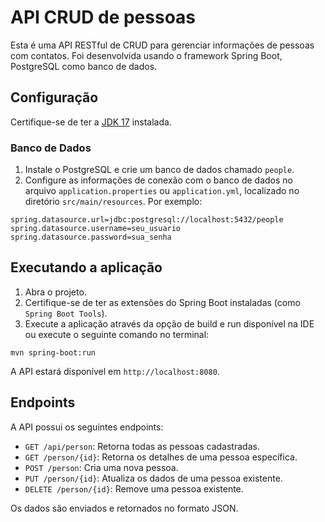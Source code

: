 # API CRUD de pessoas

Esta é uma API RESTful de CRUD para gerenciar informações de pessoas com contatos. Foi desenvolvida usando o framework Spring Boot, PostgreSQL como banco de dados.

## Configuração

Certifique-se de ter a  [JDK 17](https://www.oracle.com/java/technologies/javase/jdk17-archive-downloads.html) instalada.

### Banco de Dados

1. Instale o PostgreSQL e crie um banco de dados chamado `people`.
2. Configure as informações de conexão com o banco de dados no arquivo `application.properties` ou `application.yml`, localizado no diretório `src/main/resources`. Por exemplo:

```
spring.datasource.url=jdbc:postgresql://localhost:5432/people
spring.datasource.username=seu_usuario
spring.datasource.password=sua_senha
```

## Executando a aplicação

1. Abra o projeto.
2. Certifique-se de ter as extensões do Spring Boot instaladas (como `Spring Boot Tools`).
3. Execute a aplicação através da opção de build e run disponível na IDE ou execute o seguinte comando no terminal:

```
mvn spring-boot:run
```

A API estará disponível em `http://localhost:8080`.

## Endpoints

A API possui os seguintes endpoints:

- `GET /api/person`: Retorna todas as pessoas cadastradas.
- `GET /person/{id}`: Retorna os detalhes de uma pessoa específica.
- `POST /person`: Cria uma nova pessoa.
- `PUT /person/{id}`: Atualiza os dados de uma pessoa existente.
- `DELETE /person/{id}`: Remove uma pessoa existente.

Os dados são enviados e retornados no formato JSON.

